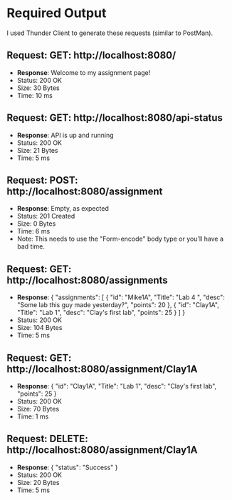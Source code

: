 # Required Output

I used Thunder Client to generate these requests (similar to PostMan).

## Request: GET: http://localhost:8080/
* **Response**: Welcome to my assignment page!
* Status: 200 OK
* Size: 30 Bytes
* Time: 10 ms

## Request: GET: http://localhost:8080/api-status
* **Response**: API is up and running
* Status: 200 OK
* Size: 21 Bytes
* Time: 5 ms

## Request: POST: http://localhost:8080/assignment
* **Response**: Empty, as expected
* Status: 201 Created
* Size: 0 Bytes
* Time: 6 ms
* Note: This needs to use the "Form-encode" body type or you'll have a bad time. 

## Request: GET: http://localhost:8080/assignments
* **Response**: {
  "assignments": [
    {
      "id": "Mike1A",
      "Title": "Lab 4 ",
      "desc": "Some lab this guy made yesterday?",
      "points": 20
    },
    {
      "id": "Clay1A",
      "Title": "Lab 1",
      "desc": "Clay's first lab",
      "points": 25
    }
  ]
}
* Status: 200 OK
* Size: 104 Bytes
* Time: 5 ms

 ## Request: GET: http://localhost:8080/assignment/Clay1A
 * **Response**: {
  "id": "Clay1A",
  "Title": "Lab 1",
  "desc": "Clay's first lab",
  "points": 25
}
* Status: 200 OK
* Size: 70 Bytes
* Time: 1 ms

## Request: DELETE: http://localhost:8080/assignment/Clay1A
* **Response**: {
  "status": "Success"
}
* Status: 200 OK
* Size: 20 Bytes
* Time: 5 ms